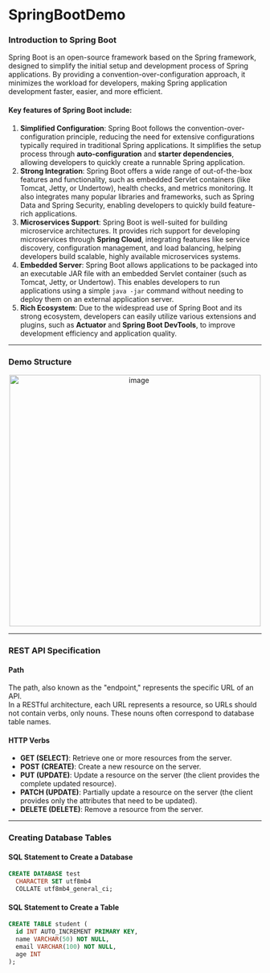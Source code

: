 # SpringBootDemo

### Introduction to Spring Boot

Spring Boot is an open-source framework based on the Spring framework, designed to simplify the initial setup and development process of Spring applications. By providing a convention-over-configuration approach, it minimizes the workload for developers, making Spring application development faster, easier, and more efficient.

#### Key features of Spring Boot include:
1. **Simplified Configuration**: Spring Boot follows the convention-over-configuration principle, reducing the need for extensive configurations typically required in traditional Spring applications. It simplifies the setup process through **auto-configuration** and **starter dependencies**, allowing developers to quickly create a runnable Spring application.
2. **Strong Integration**: Spring Boot offers a wide range of out-of-the-box features and functionality, such as embedded Servlet containers (like Tomcat, Jetty, or Undertow), health checks, and metrics monitoring. It also integrates many popular libraries and frameworks, such as Spring Data and Spring Security, enabling developers to quickly build feature-rich applications.
3. **Microservices Support**: Spring Boot is well-suited for building microservice architectures. It provides rich support for developing microservices through **Spring Cloud**, integrating features like service discovery, configuration management, and load balancing, helping developers build scalable, highly available microservices systems.
4. **Embedded Server**: Spring Boot allows applications to be packaged into an executable JAR file with an embedded Servlet container (such as Tomcat, Jetty, or Undertow). This enables developers to run applications using a simple `java -jar` command without needing to deploy them on an external application server.
5. **Rich Ecosystem**: Due to the widespread use of Spring Boot and its strong ecosystem, developers can easily utilize various extensions and plugins, such as **Actuator** and **Spring Boot DevTools**, to improve development efficiency and application quality.

---
### Demo Structure
<p align="center">
  <img width="500" alt="image" src="https://github.com/user-attachments/assets/96da8b87-328b-4ad6-8dff-4a4c34ca6a55">
</p>

---
### REST API Specification

#### Path
The path, also known as the "endpoint," represents the specific URL of an API.  
In a RESTful architecture, each URL represents a resource, so URLs should not contain verbs, only nouns. These nouns often correspond to database table names.

#### HTTP Verbs
- **GET (SELECT)**: Retrieve one or more resources from the server.
- **POST (CREATE)**: Create a new resource on the server.
- **PUT (UPDATE)**: Update a resource on the server (the client provides the complete updated resource).
- **PATCH (UPDATE)**: Partially update a resource on the server (the client provides only the attributes that need to be updated).
- **DELETE (DELETE)**: Remove a resource from the server.

---

### Creating Database Tables

#### SQL Statement to Create a Database
```sql
CREATE DATABASE test
  CHARACTER SET utf8mb4
  COLLATE utf8mb4_general_ci;
```

#### SQL Statement to Create a Table
```sql
CREATE TABLE student (
  id INT AUTO_INCREMENT PRIMARY KEY,
  name VARCHAR(50) NOT NULL,
  email VARCHAR(100) NOT NULL,
  age INT
);
```

